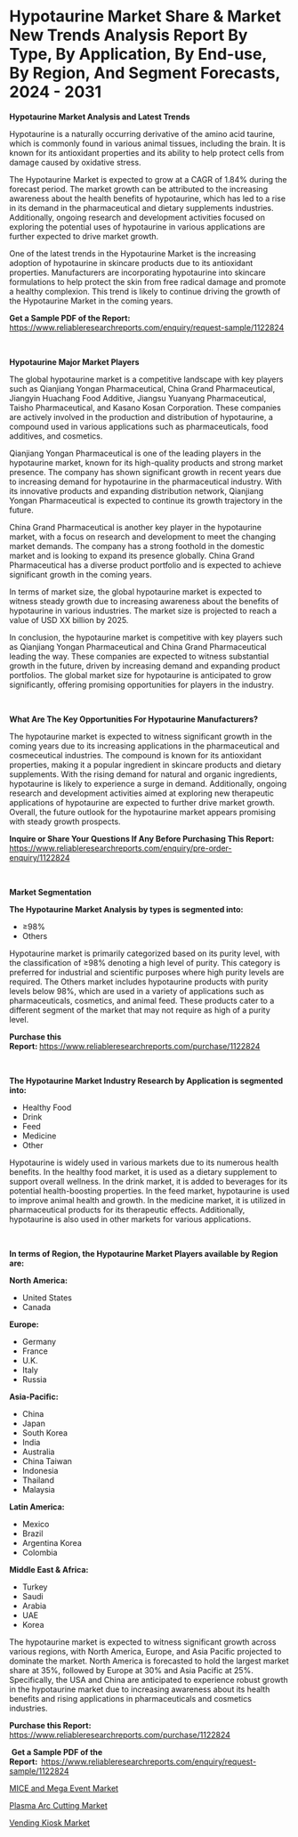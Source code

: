 <p><h1>Hypotaurine Market Share & Market New Trends Analysis Report By Type, By Application, By End-use, By Region, And Segment Forecasts, 2024 - 2031</h1></p><p><strong>Hypotaurine Market Analysis and Latest Trends</strong></p>
<p><p>Hypotaurine is a naturally occurring derivative of the amino acid taurine, which is commonly found in various animal tissues, including the brain. It is known for its antioxidant properties and its ability to help protect cells from damage caused by oxidative stress. </p><p>The Hypotaurine Market is expected to grow at a CAGR of 1.84% during the forecast period. The market growth can be attributed to the increasing awareness about the health benefits of hypotaurine, which has led to a rise in its demand in the pharmaceutical and dietary supplements industries. Additionally, ongoing research and development activities focused on exploring the potential uses of hypotaurine in various applications are further expected to drive market growth.</p><p>One of the latest trends in the Hypotaurine Market is the increasing adoption of hypotaurine in skincare products due to its antioxidant properties. Manufacturers are incorporating hypotaurine into skincare formulations to help protect the skin from free radical damage and promote a healthy complexion. This trend is likely to continue driving the growth of the Hypotaurine Market in the coming years.</p></p>
<p><strong>Get a Sample PDF of the Report:&nbsp;</strong> <a href="https://www.reliableresearchreports.com/enquiry/request-sample/1122824">https://www.reliableresearchreports.com/enquiry/request-sample/1122824</a></p>
<p>&nbsp;</p>
<p><strong>Hypotaurine Major Market Players</strong></p>
<p><p>The global hypotaurine market is a competitive landscape with key players such as Qianjiang Yongan Pharmaceutical, China Grand Pharmaceutical, Jiangyin Huachang Food Additive, Jiangsu Yuanyang Pharmaceutical, Taisho Pharmaceutical, and Kasano Kosan Corporation. These companies are actively involved in the production and distribution of hypotaurine, a compound used in various applications such as pharmaceuticals, food additives, and cosmetics.</p><p>Qianjiang Yongan Pharmaceutical is one of the leading players in the hypotaurine market, known for its high-quality products and strong market presence. The company has shown significant growth in recent years due to increasing demand for hypotaurine in the pharmaceutical industry. With its innovative products and expanding distribution network, Qianjiang Yongan Pharmaceutical is expected to continue its growth trajectory in the future.</p><p>China Grand Pharmaceutical is another key player in the hypotaurine market, with a focus on research and development to meet the changing market demands. The company has a strong foothold in the domestic market and is looking to expand its presence globally. China Grand Pharmaceutical has a diverse product portfolio and is expected to achieve significant growth in the coming years.</p><p>In terms of market size, the global hypotaurine market is expected to witness steady growth due to increasing awareness about the benefits of hypotaurine in various industries. The market size is projected to reach a value of USD XX billion by 2025.</p><p>In conclusion, the hypotaurine market is competitive with key players such as Qianjiang Yongan Pharmaceutical and China Grand Pharmaceutical leading the way. These companies are expected to witness substantial growth in the future, driven by increasing demand and expanding product portfolios. The global market size for hypotaurine is anticipated to grow significantly, offering promising opportunities for players in the industry.</p></p>
<p>&nbsp;</p>
<p><strong>What Are The Key Opportunities For Hypotaurine Manufacturers?</strong></p>
<p><p>The hypotaurine market is expected to witness significant growth in the coming years due to its increasing applications in the pharmaceutical and cosmeceutical industries. The compound is known for its antioxidant properties, making it a popular ingredient in skincare products and dietary supplements. With the rising demand for natural and organic ingredients, hypotaurine is likely to experience a surge in demand. Additionally, ongoing research and development activities aimed at exploring new therapeutic applications of hypotaurine are expected to further drive market growth. Overall, the future outlook for the hypotaurine market appears promising with steady growth prospects.</p></p>
<p><strong>Inquire or Share Your Questions If Any Before Purchasing This Report:</strong> <a href="https://www.reliableresearchreports.com/enquiry/pre-order-enquiry/1122824">https://www.reliableresearchreports.com/enquiry/pre-order-enquiry/1122824</a></p>
<p>&nbsp;</p>
<p><strong>Market Segmentation</strong></p>
<p><strong>The Hypotaurine Market Analysis by types is segmented into:</strong></p>
<p><ul><li>≥98%</li><li>Others</li></ul></p>
<p><p>Hypotaurine market is primarily categorized based on its purity level, with the classification of ≥98% denoting a high level of purity. This category is preferred for industrial and scientific purposes where high purity levels are required. The Others market includes hypotaurine products with purity levels below 98%, which are used in a variety of applications such as pharmaceuticals, cosmetics, and animal feed. These products cater to a different segment of the market that may not require as high of a purity level.</p></p>
<p><strong>Purchase this Report:&nbsp;</strong><a href="https://www.reliableresearchreports.com/purchase/1122824">https://www.reliableresearchreports.com/purchase/1122824</a></p>
<p>&nbsp;</p>
<p><strong>The Hypotaurine Market Industry Research by Application is segmented into:</strong></p>
<p><ul><li>Healthy Food</li><li>Drink</li><li>Feed</li><li>Medicine</li><li>Other</li></ul></p>
<p><p>Hypotaurine is widely used in various markets due to its numerous health benefits. In the healthy food market, it is used as a dietary supplement to support overall wellness. In the drink market, it is added to beverages for its potential health-boosting properties. In the feed market, hypotaurine is used to improve animal health and growth. In the medicine market, it is utilized in pharmaceutical products for its therapeutic effects. Additionally, hypotaurine is also used in other markets for various applications.</p></p>
<p>&nbsp;</p>
<p><strong>In terms of Region, the Hypotaurine Market Players available by Region are:</strong></p>
<p>
    <p> <strong> North America: </strong>
        <ul>
            <li>United States</li>
            <li>Canada</li>
        </ul>
        </p> 
    <p> <strong> Europe: </strong>
        <ul>
            <li>Germany</li>
            <li>France</li>
            <li>U.K.</li>
            <li>Italy</li>
            <li>Russia</li>
        </ul>
        </p> 
    <p> <strong> Asia-Pacific: </strong>
        <ul>
            <li>China</li>
            <li>Japan</li>
            <li>South Korea</li>
            <li>India</li>
            <li>Australia</li>
            <li>China Taiwan</li>
            <li>Indonesia</li>
            <li>Thailand</li>
            <li>Malaysia</li>
        </ul>
        </p> 
    <p> <strong> Latin America: </strong>
        <ul>
            <li>Mexico</li>
            <li>Brazil</li>
            <li>Argentina Korea</li>
            <li>Colombia</li>
        </ul>
        </p> 
    <p> <strong> Middle East & Africa: </strong>
        <ul>
            <li>Turkey</li>
            <li>Saudi</li>
            <li>Arabia</li>
            <li>UAE</li>
            <li>Korea</li>
        </ul>
    </p>
    </p>
<p><p>The hypotaurine market is expected to witness significant growth across various regions, with North America, Europe, and Asia Pacific projected to dominate the market. North America is forecasted to hold the largest market share at 35%, followed by Europe at 30% and Asia Pacific at 25%. Specifically, the USA and China are anticipated to experience robust growth in the hypotaurine market due to increasing awareness about its health benefits and rising applications in pharmaceuticals and cosmetics industries.</p></p>
<p><strong>Purchase this Report: </strong><a href="https://www.reliableresearchreports.com/purchase/1122824">https://www.reliableresearchreports.com/purchase/1122824</a></p>
<p>&nbsp;<strong>Get a Sample PDF of the Report:&nbsp;&nbsp;</strong><a href="https://www.reliableresearchreports.com/enquiry/request-sample/1122824">https://www.reliableresearchreports.com/enquiry/request-sample/1122824</a></p>
<p><strong></strong></p>
<p><p><a href="https://view.publitas.com/reportprime-1/mice-and-mega-event-market-analysis-examines-its-scope-on-growth-opportunities-and-forecasted-trends-spanning-from-2023-to-2030/">MICE and Mega Event Market</a></p><p><a href="https://view.publitas.com/reportprime-1/plasma-arc-cutting-market-offer-valuable-insights-into-market-size-market-share-market-trends-and-projections-spanning-from-2023-to-2030/">Plasma Arc Cutting Market</a></p><p><a href="https://view.publitas.com/reportprime-1/vending-kiosk-market-dynamics-2023-2030-also-about-its-market-trends-projections-and-opportunities/">Vending Kiosk Market</a></p></p>